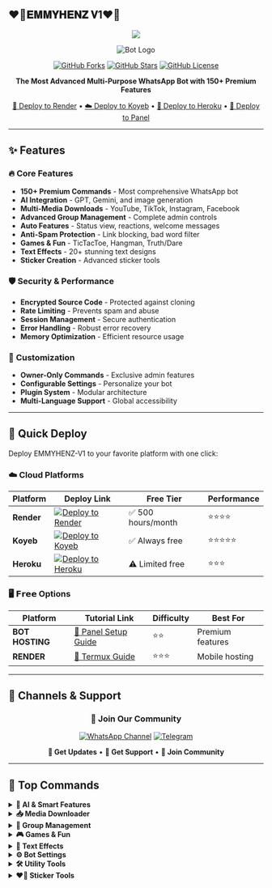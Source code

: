 ## ❤️‍🔥𝐄𝐌𝐌𝐘𝐇𝐄𝐍𝐙 𝐕1❤️‍🔥

<p align="center">
  <a href="https://github.com/emmyhenz">
    <img src="https://readme-typing-svg.herokuapp.com?size=24&color=00a2ff&center=true&vCenter=true&width=600&lines=EMMYHENZ+V1+WHATSAPP+BOT;FREE-FAST+WHATSAPP+BOT;CREATED+BY+EMMYHENZ;MULTI+DEVICE+BOT!">
  </a>
</p>


<div align="center">

![Bot Logo](https://files.catbox.moe/1g7zwq.jpg)

[![GitHub Forks](https://img.shields.io/github/forks/emmyhenz/EMMYHENZ-V1?style=for-the-badge&color=blue)](https://github.com/emmyhenz/EMMYHENZ-V1/fork)
[![GitHub Stars](https://img.shields.io/github/stars/emmyhenz/EMMYHENZ-V1?style=for-the-badge&color=yellow)](https://github.com/emmyhenz/EMMYHENZ-V1/stargazers)
[![GitHub License](https://img.shields.io/github/license/emmyhenz/EMMYHENZ-V1?style=for-the-badge&color=green)](https://github.com/emmyhenz/EMMYHENZ-V1/blob/main/LICENSE)

**The Most Advanced Multi-Purpose WhatsApp Bot with 150+ Premium Features**

[🚀 Deploy to Render](https://render.com) • [☁️ Deploy to Koyeb](https://koyeb.com) • [🔵 Deploy to Heroku](https://heroku.com) • [🎯 Deploy to Panel](https://bot-hosting.net)

</div>

---

## ✨ Features

### 🔥 **Core Features**
- **150+ Premium Commands** - Most comprehensive WhatsApp bot
- **AI Integration** - GPT, Gemini, and image generation
- **Multi-Media Downloads** - YouTube, TikTok, Instagram, Facebook
- **Advanced Group Management** - Complete admin controls
- **Auto Features** - Status view, reactions, welcome messages
- **Anti-Spam Protection** - Link blocking, bad word filter
- **Games & Fun** - TicTacToe, Hangman, Truth/Dare
- **Text Effects** - 20+ stunning text designs
- **Sticker Creation** - Advanced sticker tools

### 🛡️ **Security & Performance**
- **Encrypted Source Code** - Protected against cloning
- **Rate Limiting** - Prevents spam and abuse  
- **Session Management** - Secure authentication
- **Error Handling** - Robust error recovery
- **Memory Optimization** - Efficient resource usage

### 🎨 **Customization**
- **Owner-Only Commands** - Exclusive admin features
- **Configurable Settings** - Personalize your bot
- **Plugin System** - Modular architecture
- **Multi-Language Support** - Global accessibility

---

## 🚀 Quick Deploy

Deploy EMMYHENZ-V1 to your favorite platform with one click:

### ☁️ **Cloud Platforms**

| Platform | Deploy Link | Free Tier | Performance |
|----------|-------------|-----------|-------------|
| **Render** | [![Deploy to Render](https://render.com/images/deploy-to-render-button.svg)](https://github.com/emmyhenz/EMMYHENZ-V1) | ✅ 500 hours/month | ⭐⭐⭐⭐ |
| **Koyeb** | [![Deploy to Koyeb](https://www.koyeb.com/static/images/deploy/button.svg)](https://github.com/emmyhenz/EMMYHENZ-V1) | ✅ Always free | ⭐⭐⭐⭐⭐ |
| **Heroku** | [![Deploy to Heroku](https://www.herokucdn.com/deploy/button.svg)](https://github.com/emmyhenz/EMMYHENZ-V1) | ⚠️ Limited free | ⭐⭐⭐ |

### 🖥️ **𝗙𝗿𝗲𝗲 Options**

| Platform | Tutorial Link | Difficulty | Best For |
|----------|---------------|-----------|----------|
| **BOT HOSTING** | [📖 Panel Setup Guide](https://t.me/cyber_xph/189) | ⭐⭐ | Premium features |
| **RENDER** | [📱 Termux Guide](https://t.me/cyber_xph/190) | ⭐⭐⭐ | Mobile hosting |

---

## 📱 Channels & Support

<div align="center">

### 🌟 **Join Our Community**

[![WhatsApp Channel](https://img.shields.io/badge/WhatsApp-Channel-25D366?style=for-the-badge&logo=whatsapp)](https://whatsapp.com/channel/0029VangYOt96H4JhFarL10C)
[![Telegram](https://img.shields.io/badge/Telegram-Support-0088cc?style=for-the-badge&logo=telegram)](https://t.me/cyber_xph)

**🔔 Get Updates** • **💬 Get Support** • **🤝 Join Community**

</div>

---

## 🎯 Top Commands

<details>
<summary><b>🤖 AI & Smart Features</b></summary>

```
• .gpt [text] - ChatGPT AI responses
• .gemini [text] - Google Gemini AI  
• .imagine [prompt] - AI image generation
• .flux [prompt] - Advanced image creation
```
</details>

<details>
<summary><b>📥 Media Downloader</b></summary>

```
• .play [song] - Download music from YouTube
• .tiktok [url] - Download TikTok videos
• .instagram [url] - Download Instagram media
• .facebook [url] - Download Facebook videos
• .ytmp4 [url] - Download YouTube videos
```
</details>

<details>
<summary><b>👥 Group Management</b></summary>

```
• .ban @user - Ban user from group
• .promote @user - Make user admin
• .mute @user - Mute user messages
• .antilink on/off - Toggle link protection
• .welcome on/off - Toggle welcome messages
• .tag [text] - Tag all members
```
</details>

<details>
<summary><b>🎮 Games & Fun</b></summary>

```
• .tictactoe - Play TicTacToe game
• .hangman - Word guessing game
• .truth - Get truth questions
• .dare - Get dare challenges
• .8ball [question] - Magic 8-ball
```
</details>

<details>
<summary><b>🎨 Text Effects</b></summary>

```
• .fire [text] - Fire text effect
• .neon [text] - Neon glow effect  
• .matrix [text] - Matrix style
• .thunder [text] - Lightning effect
• .glitch [text] - Glitch effect
```
</details>

<details>
<summary><b>⚙️ Bot Settings</b></summary>

```
• .mode public/private - Change bot mode
• .autostatus on/off - Auto view statuses
• .autoreact on/off - Auto react messages
• .antidelete on/off - Prevent message deletion
```
</details>

<details>
<summary><b>🛠️ Utility Tools</b></summary>

```
• .weather [city] - Get weather info
• .tts [text] - Text to speech
• .lyrics [song] - Get song lyrics
• .news - Latest news updates
• .ss [url] - Take website screenshot
```
</details>

<details>
<summary><b>❤️‍🔥 Sticker Tools</b></summary>

```
• .sticker - Convert image to sticker
• .take [author]|[pack] - Change sticker info
• .emojimix [emoji1+emoji2] - Mix emojis
• .blur - Blur image effect
```

### ⚡ **Powered by EMMYHENZ**

**Made with ❤️**

[![GitHub](https://img.shields.io/badge/GitHub-100000?style=for-the-badge&logo=github&logoColor=white)](https://github.com/emmyhenz)
[![WhatsApp](https://img.shields.io/badge/WhatsApp-25D366?style=for-the-badge&logo=whatsapp&logoColor=white)](https://whatsapp.com/channel/0029VangYOt96H4JhFarL10C)
[![Telegram](https://img.shields.io/badge/Telegram-2CA5E0?style=for-the-badge&logo=telegram&logoColor=white)](https://t.me/cyber_xph)

**⭐ Star this repo if you found it helpful!**

</div>
